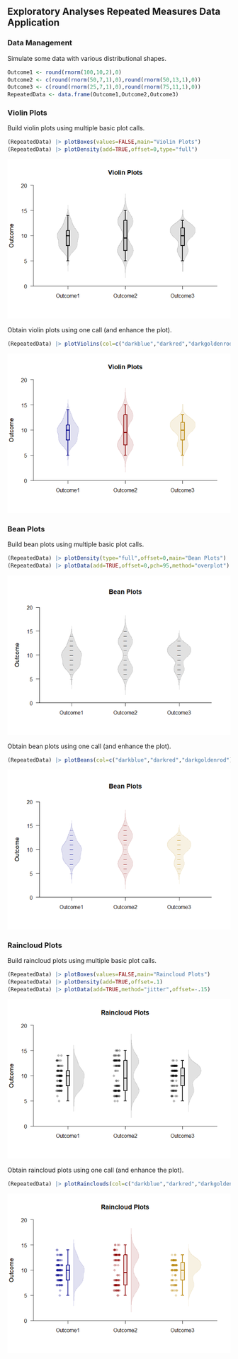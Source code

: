 
## Exploratory Analyses Repeated Measures Data Application

### Data Management

Simulate some data with various distributional shapes.

```r
Outcome1 <- round(rnorm(100,10,2),0)
Outcome2 <- c(round(rnorm(50,7,1),0),round(rnorm(50,13,1),0))
Outcome3 <- c(round(rnorm(25,7,1),0),round(rnorm(75,11,1),0))
RepeatedData <- data.frame(Outcome1,Outcome2,Outcome3)
```

### Violin Plots

Build violin plots using multiple basic plot calls.

```r
(RepeatedData) |> plotBoxes(values=FALSE,main="Violin Plots")
(RepeatedData) |> plotDensity(add=TRUE,offset=0,type="full")
```

![](figures/Exploratory-Repeated-ViolinsA-1.png)<!-- -->

Obtain violin plots using one call (and enhance the plot).

```r
(RepeatedData) |> plotViolins(col=c("darkblue","darkred","darkgoldenrod"))
```

![](figures/Exploratory-Repeated-ViolinsB-1.png)<!-- -->

### Bean Plots

Build bean plots using multiple basic plot calls.

```r
(RepeatedData) |> plotDensity(type="full",offset=0,main="Bean Plots")
(RepeatedData) |> plotData(add=TRUE,offset=0,pch=95,method="overplot")
```

![](figures/Exploratory-Repeated-BeansA-1.png)<!-- -->

Obtain bean plots using one call (and enhance the plot).

```r
(RepeatedData) |> plotBeans(col=c("darkblue","darkred","darkgoldenrod"))
```

![](figures/Exploratory-Repeated-BeansB-1.png)<!-- -->

### Raincloud Plots

Build raincloud plots using multiple basic plot calls.

```r
(RepeatedData) |> plotBoxes(values=FALSE,main="Raincloud Plots")
(RepeatedData) |> plotDensity(add=TRUE,offset=.1)
(RepeatedData) |> plotData(add=TRUE,method="jitter",offset=-.15)
```

![](figures/Exploratory-Repeated-RaincloudsA-1.png)<!-- -->

Obtain raincloud plots using one call (and enhance the plot).

```r
(RepeatedData) |> plotRainclouds(col=c("darkblue","darkred","darkgoldenrod"))
```

![](figures/Exploratory-Repeated-RaincloudsB-1.png)<!-- -->
